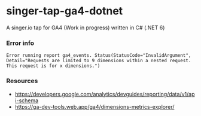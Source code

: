 # singer-tap-ga4-dotnet

A singer.io tap for GA4 (Work in progress) written in C# (.NET 6)



### Error info
`Error running report ga4_events. Status(StatusCode="InvalidArgument", Detail="Requests are limited to 9 dimensions within a nested request. This request is for x dimensions.")`


### Resources
* https://developers.google.com/analytics/devguides/reporting/data/v1/api-schema
* https://ga-dev-tools.web.app/ga4/dimensions-metrics-explorer/